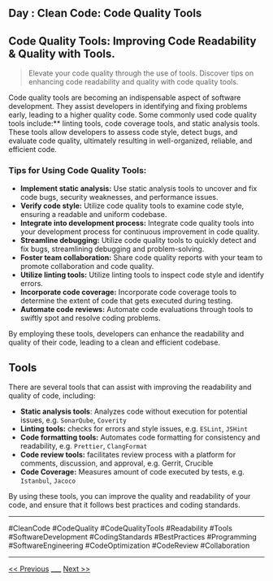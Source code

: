 ## Day : Clean Code: Code Quality Tools



## Code Quality Tools: Improving Code Readability & Quality with Tools.

> Elevate your code quality through the use of tools. Discover tips on enhancing code readability and quality with code quality tools.

Code quality tools are becoming an indispensable aspect of software development. They assist developers in identifying and fixing problems early, leading to a higher quality code. Some commonly used code quality tools include:\*\* linting tools, code coverage tools, and static analysis tools. These tools allow developers to assess code style, detect bugs, and evaluate code quality, ultimately resulting in well-organized, reliable, and efficient code.

### Tips for Using Code Quality Tools:

- **Implement static analysis:** Use static analysis tools to uncover and fix code bugs, security weaknesses, and performance issues.
- **Verify code style:** Utilize code quality tools to examine code style, ensuring a readable and uniform codebase.
- **Integrate into development process:** Integrate code quality tools into your development process for continuous improvement in code quality.
- **Streamline debugging:** Utilize code quality tools to quickly detect and fix bugs, streamlining debugging and problem-solving.
- **Foster team collaboration:** Share code quality reports with your team to promote collaboration and code quality.
- **Utilize linting tools:** Utilize linting tools to inspect code style and identify errors.
- **Incorporate code coverage:** Incorporate code coverage tools to determine the extent of code that gets executed during testing.
- **Automate code reviews:** Automate code evaluations through tools to swiftly spot and resolve coding problems.

By employing these tools, developers can enhance the readability and quality of their code, leading to a clean and efficient codebase.

## Tools

There are several tools that can assist with improving the readability and quality of code, including:

- **Static analysis tools**: Analyzes code without execution for potential issues, e.g. `SonarQube`, `Coverity`
- **Linting tools:** checks for errors and style issues, e.g. `ESLint`, `JSHint`
- **Code formatting tools:** Automates code formatting for consistency and readability, e.g. `Prettier`, `ClangFormat`
- **Code review tools:** facilitates review process with a platform for comments, discussion, and approval, e.g. Gerrit, Crucible
- **Code Coverage:** Measures amount of code executed by tests, e.g. `Istanbul`, `Jacoco`


By using these tools, you can improve the quality and readability of your code, and ensure that it follows best practices and coding standards.

---

#CleanCode #CodeQuality #CodeQualityTools #Readability #Tools #SoftwareDevelopment #CodingStandards #BestPractices #Programming #SoftwareEngineering #CodeOptimization #CodeReview #Collaboration

---

[<< Previous](../day-17-collaboration-and-pair-programming/README.md) **\_\_\_**
[Next >>](../day-19-version-control/README.md)
